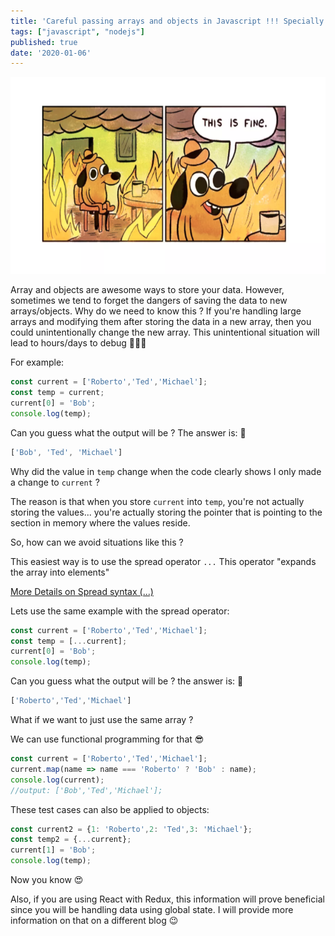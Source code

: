 ```yaml
---
title: 'Careful passing arrays and objects in Javascript !!! Specially with BIG data sets.'
tags: ["javascript", "nodejs"]
published: true
date: '2020-01-06'
---
```


<img width="560px" height="315px" src="../src/images/itsOkItsFine.png"/>

Array and objects are awesome ways to store your data. However, sometimes we tend to forget the dangers of saving the data to new arrays/objects. Why do we need to know this ? If you're handling large arrays and modifying them after storing the data in a new array, then you could unintentionally change the new array. This unintentional situation will lead to hours/days to debug 💩💩💩

For example:

```javascript
const current = ['Roberto','Ted','Michael'];
const temp = current;
current[0] = 'Bob';
console.log(temp);
```

Can you guess what the output will be ? The answer is:  💩

```javascript
['Bob', 'Ted', 'Michael']
```

Why did the value in `temp` change when the code clearly shows I only made a change to `current` ?

The reason is that when you store `current` into `temp`, you're not actually storing the values... you're actually storing the pointer that is pointing to the section in memory where the values reside.

So, how can we avoid situations like this ?

This easiest way is to use the spread operator `...` This operator "expands the array into elements" 

[More Details on Spread syntax (...)](https://developer.mozilla.org/en-US/docs/Web/JavaScript/Reference/Operators/Spread_syntax)

Lets use the same example with the spread operator:

```javascript
const current = ['Roberto','Ted','Michael'];
const temp = [...current];
current[0] = 'Bob';
console.log(temp);
```

Can you guess what the output will be ? the answer is: 🥳

```javascript
['Roberto','Ted','Michael']
```

What if we want to just use the same array ?

We can use functional programming for that 😎

```javascript
const current = ['Roberto','Ted','Michael'];
current.map(name => name === 'Roberto' ? 'Bob' : name);
console.log(current);
//output: ['Bob','Ted','Michael']; 
```

These test cases can also be applied to objects:

```javascript
const current2 = {1: 'Roberto',2: 'Ted',3: 'Michael'};
const temp2 = {...current};
current[1] = 'Bob';
console.log(temp);
```

Now you know 😍

Also, if you are using React with Redux, this information will prove beneficial since you will be handling data using global state. I will provide more information on that on a different blog 😉

